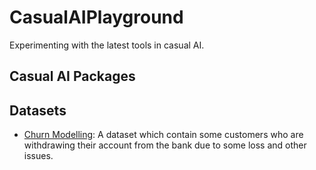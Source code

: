 # CasualAIPlayground
Experimenting with the latest tools in casual AI.

## Casual AI Packages



## Datasets
- [Churn Modelling](https://www.kaggle.com/datasets/santoshd3/bank-customers?resource=download): A dataset which contain some customers who are withdrawing their account from the bank due to some loss and other issues.